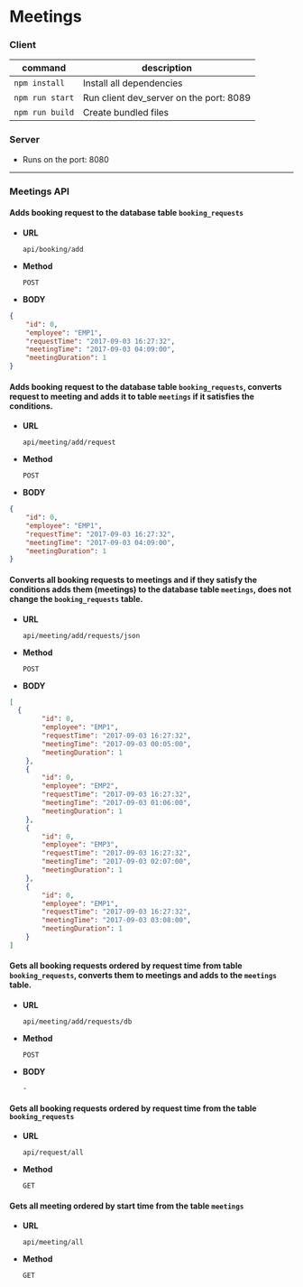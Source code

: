 # Meetings
### Client 
|command|description|
|---|---|
|`npm install`| Install all dependencies|
|`npm run start`| Run client dev_server on the port: 8089|
|`npm run build`|	Create bundled files|

### Server
* Runs on the port: 8080

***
### Meetings API 


#### Adds booking request to the database table `booking_requests`  
* **URL**

  `api/booking/add`   
* **Method**

  `POST`
* **BODY**
```json
{
    "id": 0,
    "employee": "EMP1",
    "requestTime": "2017-09-03 16:27:32",
    "meetingTime": "2017-09-03 04:09:00",
    "meetingDuration": 1
}
```


#### Adds booking request to the database table `booking_requests`, converts request to meeting and adds it to table `meetings` if it satisfies the conditions.  
* **URL**

  `api/meeting/add/request`   
* **Method**

  `POST`
* **BODY**
```json
{
    "id": 0,
    "employee": "EMP1",
    "requestTime": "2017-09-03 16:27:32",
    "meetingTime": "2017-09-03 04:09:00",
    "meetingDuration": 1
}
```


#### Converts all booking requests to meetings and if they satisfy the conditions adds them (meetings) to the database table `meetings`, does not change the `booking_requests` table.  
* **URL**

  `api/meeting/add/requests/json`   
* **Method**

  `POST`
* **BODY**
```json
[
  {
        "id": 0,
        "employee": "EMP1",
        "requestTime": "2017-09-03 16:27:32",
        "meetingTime": "2017-09-03 00:05:00",
        "meetingDuration": 1
    },
    {
        "id": 0,
        "employee": "EMP2",
        "requestTime": "2017-09-03 16:27:32",
        "meetingTime": "2017-09-03 01:06:00",
        "meetingDuration": 1
    },
    {
        "id": 0,
        "employee": "EMP3",
        "requestTime": "2017-09-03 16:27:32",
        "meetingTime": "2017-09-03 02:07:00",
        "meetingDuration": 1
    },
    {
        "id": 0,
        "employee": "EMP1",
        "requestTime": "2017-09-03 16:27:32",
        "meetingTime": "2017-09-03 03:08:00",
        "meetingDuration": 1
    }
]
```


#### Gets all booking requests ordered by request time from table `booking_requests`, converts them to meetings and adds to the `meetings` table.

* **URL**

  `api/meeting/add/requests/db`   
* **Method**

  `POST`
* **BODY**

   `-`

#### Gets all booking requests ordered by request time from the table `booking_requests`

* **URL**

  `api/request/all`   
* **Method**

  `GET`


#### Gets all meeting ordered by start time from the table `meetings`

* **URL**

  `api/meeting/all`   
* **Method**

  `GET`





